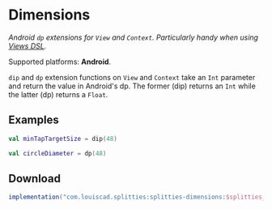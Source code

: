 # Dimensions

*Android `dp` extensions for `View` and `Context`. Particularly handy
when using [Views DSL](../views-dsl/README.md).*

Supported platforms: **Android**.

`dip` and `dp` extension functions on `View` and `Context` take an `Int`
parameter and return the value in Android's dp. The former (dip) returns an
`Int` while the latter (dp) returns a `Float`.

## Examples

```kotlin
val minTapTargetSize = dip(48)
```

```kotlin
val circleDiameter = dp(48)
```

## Download

```groovy
implementation("com.louiscad.splitties:splitties-dimensions:$splitties_version")
```
